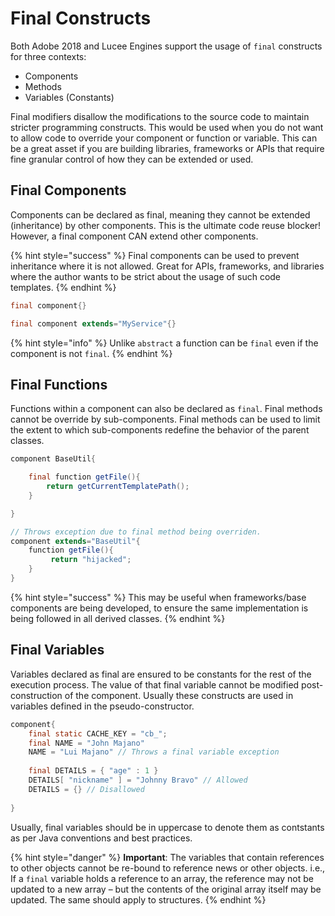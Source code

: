 # Final Constructs

Both Adobe 2018 and Lucee Engines support the usage of `final` constructs for three contexts:

* Components
* Methods
* Variables \(Constants\)

Final modifiers disallow the modifications to the source code to maintain stricter programming constructs.  This would be used when you do not want to allow code to override your component or function or variable.  This can be a great asset if you are building libraries, frameworks or APIs that require fine granular control of how they can be extended or used.

## Final Components

Components can be declared as final, meaning they cannot be extended \(inheritance\) by other components.  This is the ultimate code reuse blocker!  However, a final component CAN extend other components.

{% hint style="success" %}
Final components can be used to prevent inheritance where it is not allowed.  Great for APIs, frameworks, and libraries where the author wants to be strict about the usage of such code templates.
{% endhint %}

```java
final component{}

final component extends="MyService"{}
```

{% hint style="info" %}
Unlike `abstract` a function can be `final` even if the component is not `final`.
{% endhint %}

## Final Functions

Functions within a component can also be declared as `final`.  Final methods cannot be override by sub-components.   Final methods can be used to limit the extent to which sub-components redefine the behavior of the parent classes. 

```java
component BaseUtil{

    final function getFile(){
        return getCurrentTemplatePath();
    }

}

// Throws exception due to final method being overriden.
component extends="BaseUtil"{
    function getFile(){
         return "hijacked";   
    }
}
```

{% hint style="success" %}
This may be useful when frameworks/base components are being developed, to ensure the same implementation is being followed in all derived classes.
{% endhint %}

## Final Variables

Variables declared as final are ensured to be constants for the rest of the execution process.  The value of that final variable cannot be modified post-construction of the component.    Usually these constructs are used in variables defined in the pseudo-constructor.

```java
component{
    final static CACHE_KEY = "cb_";
    final NAME = "John Majano"
    NAME = "Lui Majano" // Throws a final variable exception
    
    final DETAILS = { "age" : 1 }
    DETAILS[ "nickname" ] = "Johnny Bravo" // Allowed
    DETAILS = {} // Disallowed
    
}
```

Usually, final variables should be in uppercase to denote them as contstants as per Java conventions and best practices.

{% hint style="danger" %}
**Important**: The variables that contain references to other objects cannot be re-bound to reference news or other objects. i.e., If a `final` variable holds a reference to an array, the reference may not be updated to a new array – but the contents of the original array itself may be updated.  The same should apply to structures.
{% endhint %}

